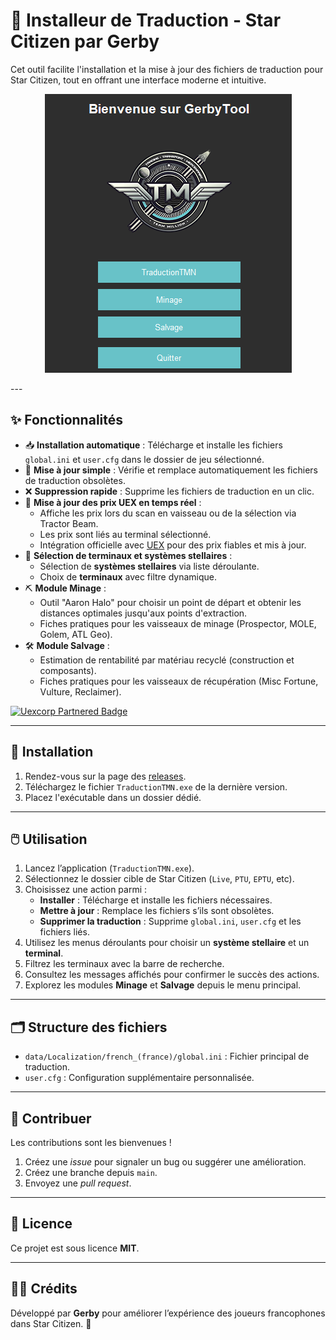 # 🚀 Installeur de Traduction - Star Citizen par Gerby

Cet outil facilite l'installation et la mise à jour des fichiers de traduction pour Star Citizen, tout en offrant une interface moderne et intuitive.

<p align="center">
  <img src="https://github.com/GerbyTV/SCTMN/blob/main/Menu.png" alt="Interface de l'application" />
</p>
---

## ✨ Fonctionnalités

- 📥 **Installation automatique** : Télécharge et installe les fichiers `global.ini` et `user.cfg` dans le dossier de jeu sélectionné.
- 🔄 **Mise à jour simple** : Vérifie et remplace automatiquement les fichiers de traduction obsolètes.
- ❌ **Suppression rapide** : Supprime les fichiers de traduction en un clic.
- 💸 **Mise à jour des prix UEX en temps réel** :
  - Affiche les prix lors du scan en vaisseau ou de la sélection via Tractor Beam.
  - Les prix sont liés au terminal sélectionné.
  - Intégration officielle avec [UEX](https://uexcorp.space) pour des prix fiables et mis à jour.
- 🌌 **Sélection de terminaux et systèmes stellaires** :
  - Sélection de **systèmes stellaires** via liste déroulante.
  - Choix de **terminaux** avec filtre dynamique.
- ⛏️ **Module Minage** :
  - Outil "Aaron Halo" pour choisir un point de départ et obtenir les distances optimales jusqu'aux points d'extraction.
  - Fiches pratiques pour les vaisseaux de minage (Prospector, MOLE, Golem, ATL Geo).
- 🛠️ **Module Salvage** :
  - Estimation de rentabilité par matériau recyclé (construction et composants).
  - Fiches pratiques pour les vaisseaux de récupération (Misc Fortune, Vulture, Reclaimer).

<a href="https://uexcorp.space">
  <img src="https://uexcorp.space/img/api/uex-api-badge-partnered.png" alt="Uexcorp Partnered Badge" style="height:50px;">
</a>

---

## 🧰 Installation

1. Rendez-vous sur la page des [releases](https://github.com/GerbyTV/SCTMN/releases).
2. Téléchargez le fichier `TraductionTMN.exe` de la dernière version.
3. Placez l'exécutable dans un dossier dédié.

---

## 🖱️ Utilisation

1. Lancez l’application (`TraductionTMN.exe`).
2. Sélectionnez le dossier cible de Star Citizen (`Live`, `PTU`, `EPTU`, etc).
3. Choisissez une action parmi :
   - **Installer** : Télécharge et installe les fichiers nécessaires.
   - **Mettre à jour** : Remplace les fichiers s’ils sont obsolètes.
   - **Supprimer la traduction** : Supprime `global.ini`, `user.cfg` et les fichiers liés.
4. Utilisez les menus déroulants pour choisir un **système stellaire** et un **terminal**.
5. Filtrez les terminaux avec la barre de recherche.
6. Consultez les messages affichés pour confirmer le succès des actions.
7. Explorez les modules **Minage** et **Salvage** depuis le menu principal.

---

## 🗂️ Structure des fichiers

- `data/Localization/french_(france)/global.ini` : Fichier principal de traduction.
- `user.cfg` : Configuration supplémentaire personnalisée.

---

## 🤝 Contribuer

Les contributions sont les bienvenues !

1. Créez une *issue* pour signaler un bug ou suggérer une amélioration.
2. Créez une branche depuis `main`.
3. Envoyez une *pull request*.

---

## 📄 Licence

Ce projet est sous licence **MIT**.

---

## 👨‍🚀 Crédits

Développé par **Gerby** pour améliorer l’expérience des joueurs francophones dans Star Citizen. 🌌
